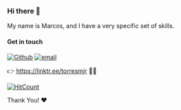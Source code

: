 ### Hi there 👋

My name is Marcos, and I have a very specific set of skills.



#### Get in touch
[![Github](https://img.shields.io/badge/-Github-000?style=flat&logo=Github&logoColor=white)](https://github.com/marcmam2)
[![email](https://img.shields.io/badge/-email-c14438?style=flat&logo=gmail&logoColor=white)](mailto:marcmam2@gmail.com)

:point_right: https://linktr.ee/torresmjr :link::deciduous_tree:

[![HitCount](https://hits.dwyl.com/marcmam2/marcmam2.svg?style=flat-square&show=unique)](http://hits.dwyl.com/marcmam2/marcmam2)

Thank You! :heart:

<!--
**marcmam2/marcmam2** is a ✨ _special_ ✨ repository because its `README.md` (this file) appears on your GitHub profile.

Here are some ideas to get you started:

- 🔭 I’m currently working on ...
- 🌱 I’m currently learning ...
- 👯 I’m looking to collaborate on ...
- 🤔 I’m looking for help with ...
- 💬 Ask me about ...
- 📫 How to reach me: ...
- 😄 Pronouns: ...
- ⚡ Fun fact: ...

cool emojis:

🎓 :mortar_board:
:octocat:
☕ :coffee:

-->
